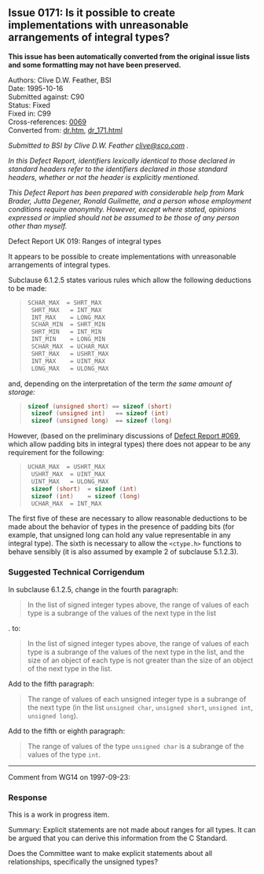 ## Issue 0171: Is it possible to create implementations with unreasonable arrangements of integral types?

**This issue has been automatically converted from the original issue lists and some formatting may not have been preserved.**

Authors: Clive D.W. Feather, BSI  
Date: 1995-10-16  
Submitted against: C90  
Status: Fixed  
Fixed in: C99  
Cross-references: [0069](issue0069.md)  
Converted from: [dr.htm](https://www.open-std.org/jtc1/sc22/wg14/www/docs/dr.htm), [dr_171.html](https://www.open-std.org/jtc1/sc22/wg14/www/docs/dr_171.html)

*Submitted to BSI by Clive D.W. Feather clive@sco.com .*

*In this Defect Report, identifiers lexically identical to those declared in
standard headers refer to the identifiers declared in those standard headers,
whether or not the header is explicitly mentioned.*

*This Defect Report has been prepared with considerable help from Mark Brader,
Jutta Degener, Ronald Guilmette, and a person whose employment conditions
require anonymity. However, except where stated, opinions expressed or implied
should not be assumed to be those of any person other than myself.*

Defect Report UK 019: Ranges of integral types

It appears to be possible to create implementations with unreasonable
arrangements of integral types.

Subclause 6.1.2.5 states various rules which allow the following deductions to
be made:

> ```c
> SCHAR_MAX  = SHRT_MAX
>  SHRT_MAX   = INT_MAX
>  INT_MAX    = LONG_MAX
>  SCHAR_MIN  = SHRT_MIN
>  SHRT_MIN   = INT_MIN
>  INT_MIN    = LONG_MIN
>  SCHAR_MAX  = UCHAR_MAX
>  SHRT_MAX   = USHRT_MAX
>  INT_MAX    = UINT_MAX
>  LONG_MAX   = ULONG_MAX
> ```

and, depending on the interpretation of the term *the same amount of storage:*

> ```c
> sizeof (unsigned short) == sizeof (short)
>  sizeof (unsigned int)   == sizeof (int)
>  sizeof (unsigned long)  == sizeof (long)
> ```

However, (based on the preliminary discussions of [Defect Report
#069](issue0069.md), which allow padding bits in integral types) there does not
appear to be any requirement for the following:

> ```c
> UCHAR_MAX  = USHRT_MAX
>  USHRT_MAX  = UINT_MAX
>  UINT_MAX   = ULONG_MAX
>  sizeof (short)  = sizeof (int)
>  sizeof (int)    = sizeof (long)
>  UCHAR_MAX  = INT_MAX
> ```

The first five of these are necessary to allow reasonable deductions to be made
about the behavior of types in the presence of padding bits (for example, that
unsigned long can hold any value representable in any integral type). The sixth
is necessary to allow the `<ctype.h>` functions to behave sensibly (it is also
assumed by example 2 of subclause 5.1.2.3).

### Suggested Technical Corrigendum

In subclause 6.1.2.5, change in the fourth paragraph:

> In the list of signed integer types above, the range of values of each type is a
> subrange of the values of the next type in the list

. to:

> In the list of signed integer types above, the range of values of each type is a
> subrange of the values of the next type in the list, and the size of an object
> of each type is not greater than the size of an object of the next type in the
> list.

Add to the fifth paragraph:

> The range of values of each unsigned integer type is a subrange of the next type
> (in the list `unsigned char`, `unsigned short`, `unsigned int`, `unsigned
> long`).

Add to the fifth or eighth paragraph:

> The range of values of the type `unsigned char` is a subrange of the values of
> the type `int`.

---

Comment from WG14 on 1997-09-23:

### Response

This is a work in progress item.

Summary: Explicit statements are not made about ranges for all types. It can be
argued that you can derive this information from the C Standard.

Does the Committee want to make explicit statements about all relationships,
specifically the unsigned types?
